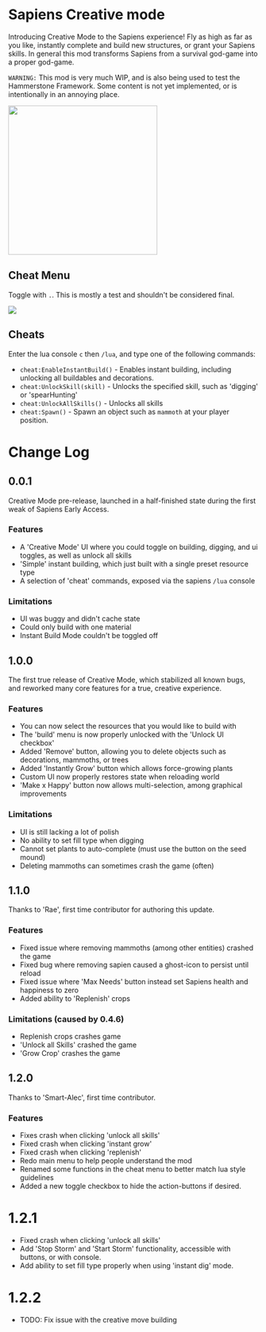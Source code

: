 # Sapiens Creative mode

Introducing Creative Mode to the Sapiens experience! Fly as high as far as you like, instantly complete and build new structures, or grant your Sapiens skills. In general this mod transforms Sapiens from a survival god-game into a proper god-game.

`WARNING:` This mod is very much WIP, and is also being used to test the Hammerstone Framework. Some content is not yet implemented, or is intentionally in an annoying place.

[<img src="https://discord.com/assets/cb48d2a8d4991281d7a6a95d2f58195e.svg" width="300"/>](https://discord.gg/WnN8hj2Fyg)

## Cheat Menu

Toggle with `.`. This is mostly a test and shouldn't be considered final.

![](cheat_menu.png)

## Cheats

Enter the lua console `c` then `/lua`, and type one of the following commands:

 - `cheat:EnableInstantBuild()` - Enables instant building, including unlocking all buildables and decorations.
 - `cheat:UnlockSkill(skill)` - Unlocks the specified skill, such as 'digging' or 'spearHunting'
 - `cheat:UnlockAllSkills()` - Unlocks all skills
 - `cheat:Spawn()` - Spawn an object such as `mammoth` at your player position.

# Change Log

## 0.0.1

Creative Mode pre-release, launched in a half-finished state during the first weak of Sapiens Early Access. 

### Features
 - A 'Creative Mode' UI where you could toggle on building, digging, and ui toggles, as well as unlock all skills
 - 'Simple' instant building, which just built with a single preset resource type
 - A selection of 'cheat' commands, exposed via the sapiens `/lua` console

### Limitations
 - UI was buggy and didn't cache state
 - Could only build with one material
 - Instant Build Mode couldn't be toggled off
 
## 1.0.0

The first true release of Creative Mode, which stabilized all known bugs, and reworked many core features for a true, creative experience.

### Features
 - You can now select the resources that you would like to build with
 - The 'build' menu is now properly unlocked with the 'Unlock UI checkbox'
 - Added 'Remove' button, allowing you to delete objects such as decorations, mammoths, or trees
 - Added 'Instantly Grow' button which allows force-growing plants
 - Custom UI now properly restores state when reloading world
 - 'Make x Happy' button now allows multi-selection, among graphical improvements

### Limitations
 - UI is still lacking a lot of polish
 - No ability to set fill type when digging
 - Cannot set plants to auto-complete (must use the button on the seed mound)
 - Deleting mammoths can sometimes crash the game (often)

## 1.1.0

Thanks to 'Rae', first time contributor for authoring this update.

### Features
 - Fixed issue where removing mammoths (among other entities) crashed the game
 - Fixed bug where removing sapien caused a ghost-icon to persist until reload
 - Fixed issue where 'Max Needs' button instead set Sapiens health and happiness to zero
 - Added ability to 'Replenish' crops

### Limitations (caused by 0.4.6)
 - Replenish crops crashes game
 - 'Unlock all Skills' crashed the game
 - 'Grow Crop' crashes the game

## 1.2.0

Thanks to 'Smart-Alec', first time contributor.

### Features
 - Fixes crash when clicking 'unlock all skills'
 - Fixed crash when clicking 'instant grow'
 - Fixed crash when clicking 'replenish'
 - Redo main menu to help people understand the mod
 - Renamed some functions in the cheat menu to better match lua style guidelines
 - Added a new toggle checkbox to hide the action-buttons if desired.

# 1.2.1

 - Fixed crash when clicking 'unlock all skills'
 - Add 'Stop Storm' and 'Start Storm' functionality, accessible with buttons, or with console.
 - Add ability to set fill type properly when using 'instant dig' mode.

# 1.2.2

- TODO: Fix issue with the creative move building